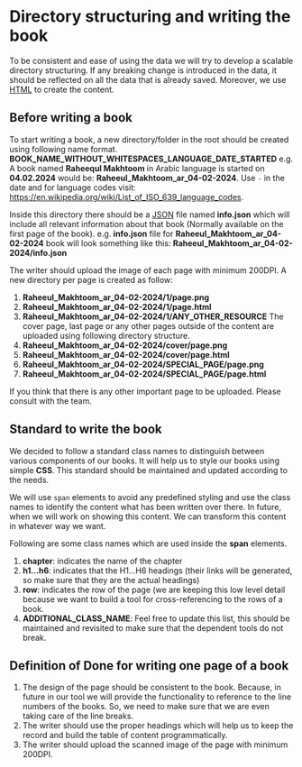 # Directory structuring and writing the book
To be consistent and ease of using the data we will try to develop a scalable directory structuring. If any breaking change is introduced in the data, it should be reflected on all the data that is already saved. Moreover, we use [HTML](https://www.w3schools.com/html) to create the content. 

## Before writing a book
To start writing a book, a new directory/folder in the root should be created using following name format. 
**BOOK_NAME_WITHOUT_WHITESPACES_LANGUAGE_DATE_STARTED** e.g. A book named **Raheequl Makhtoom** in Arabic language is started on **04.02.2024** would be: **Raheeul_Makhtoom_ar_04-02-2024**. Use `-` in the date and for language codes visit: https://en.wikipedia.org/wiki/List_of_ISO_639_language_codes. 

Inside this directory there should be a [JSON](https://en.wikipedia.org/wiki/JSON) file named **info.json** which will include all relevant information about that book (Normally available on the first page of the book). e.g. **info.json** file for **Raheeul_Makhtoom_ar_04-02-2024** book will look something like this:
**Raheeul_Makhtoom_ar_04-02-2024/info.json**

The writer should upload the image of each page with minimum 200DPI. A new directory per page is created as follow:
1. **Raheeul_Makhtoom_ar_04-02-2024/1/page.png**
2. **Raheeul_Makhtoom_ar_04-02-2024/1/page.html**
3. **Raheeul_Makhtoom_ar_04-02-2024/1/ANY_OTHER_RESOURCE**
The cover page, last page or any other pages outside of the content are uploaded using following directory structure.
1. **Raheeul_Makhtoom_ar_04-02-2024/cover/page.png**
2. **Raheeul_Makhtoom_ar_04-02-2024/cover/page.html**
3. **Raheeul_Makhtoom_ar_04-02-2024/SPECIAL_PAGE/page.png**
4. **Raheeul_Makhtoom_ar_04-02-2024/SPECIAL_PAGE/page.html**

If you think that there is any other important page to be uploaded. Please consult with the team.

## Standard to write the book
We decided to follow a standard class names to distinguish between various components of our books. It will help us to style our books using simple **CSS**. This standard should be maintained and updated according to the needs.

We will use `span` elements to avoid any predefined styling and use the class names to identify the content what has been written over there. In future, when we will work on showing this content. We can transform this content in whatever way we want.

Following are some class names which are used inside the **span** elements.
1. **chapter**: indicates the name of the chapter
2. **h1…h6**: indicates that the H1…H6 headings (their links will be generated, so make sure that they are the actual headings)
3. **row**: indicates the row of the page (we are keeping this low level detail because we want to build a tool for cross-referencing to the rows of a book.
4. **ADDITIONAL_CLASS_NAME**: Feel free to update this list, this should be maintained and revisited to make sure that the dependent tools do not break.

## Definition of Done for writing one page of a book
1. The design of the page should be consistent to the book. Because, in future in our tool we will provide the functionality to reference to the line numbers of the books. So, we need to make sure that we are even taking care of the line breaks.
2. The writer should use the proper headings which will help us to keep the record and build the table of content programmatically. 
3. The writer should upload the scanned image of the page with minimum 200DPI.
